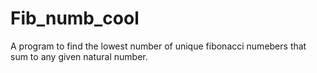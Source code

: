 # Fib_numb_cool
 A program to find the lowest number of unique fibonacci numebers that sum to any given natural number.
